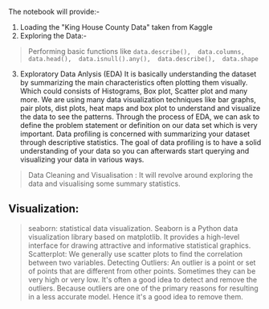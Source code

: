 The notebook will provide:- 

1. Loading the "King House County Data" taken from Kaggle
2. Exploring the Data:-
> Performing basic functions like
`data.describe(), 
data.columns, 
data.head(), 
data.isnull().any(), 
data.describe(), 
data.shape`

3. Exploratory Data Anlysis (EDA) 
It is basically understanding the dataset by summarizing the main characteristics often plotting them visually. Which could consists of Histograms, Box plot, Scatter plot and many more. We are using many data visualization techniques like bar graphs, pair plots, dist plots, heat maps and box plot to understand and visualize the data to see the patterns.
Through the process of EDA, we can ask to define the problem statement or definition on our data set which is very important. 
Data profiling is concerned with summarizing your dataset through descriptive statistics.
The goal of data profiling is to have a solid understanding of your data so you can afterwards start querying and visualizing your data in various ways. 

> Data Cleaning and Visualisation : It will revolve around exploring the data and visualising some summary statistics.
## Visualization:
>seaborn: 
statistical data visualization. Seaborn is a Python data visualization library based on matplotlib. It provides a high-level interface for drawing attractive and informative statistical graphics.
>Scatterplot:
We generally use scatter plots to find the correlation between two variables. 
>Detecting Outliers: 
An outlier is a point or set of points that are different from other points. Sometimes they can be very high or very low. It's often a good idea to detect and remove the outliers. Because outliers are one of the primary reasons for resulting in a less accurate model. Hence it's a good idea to remove them. 







